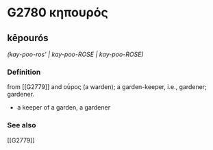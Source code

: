 # G2780 κηπουρός

## kēpourós

_(kay-poo-ros' | kay-poo-ROSE | kay-poo-ROSE)_

### Definition

from [[G2779]] and οὖρος (a warden); a garden-keeper, i.e., gardener; gardener.

- a keeper of a garden, a gardener

### See also

[[G2779]]

